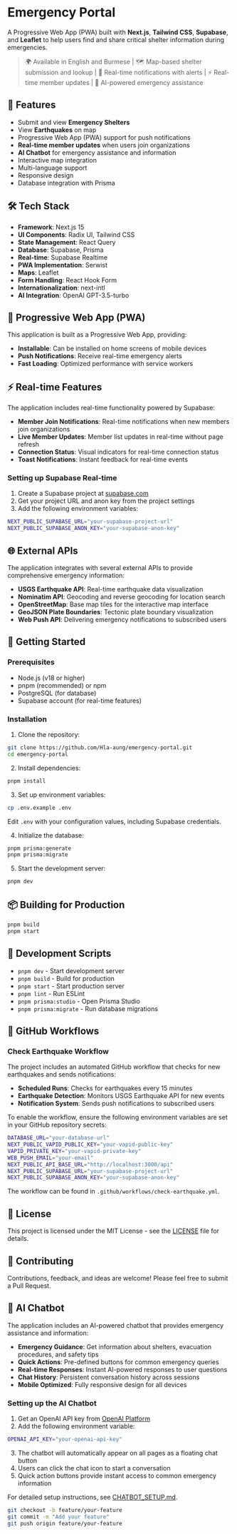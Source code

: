 # Emergency Portal

A Progressive Web App (PWA) built with **Next.js**, **Tailwind CSS**, **Supabase**, and **Leaflet** to help users find and share critical shelter information during emergencies.

> 🌍 Available in English and Burmese | 🗺️ Map-based shelter submission and lookup | 🔔 Real-time notifications with alerts | ⚡ Real-time member updates | 🤖 AI-powered emergency assistance

## 🚀 Features

- Submit and view **Emergency Shelters**
- View **Earthquakes** on map
- Progressive Web App (PWA) support for push notifications
- **Real-time member updates** when users join organizations
- **AI Chatbot** for emergency assistance and information
- Interactive map integration
- Multi-language support
- Responsive design
- Database integration with Prisma

## 🛠️ Tech Stack

- **Framework**: Next.js 15
- **UI Components**: Radix UI, Tailwind CSS
- **State Management**: React Query
- **Database**: Supabase, Prisma
- **Real-time**: Supabase Realtime
- **PWA Implementation**: Serwist
- **Maps**: Leaflet
- **Form Handling**: React Hook Form
- **Internationalization**: next-intl
- **AI Integration**: OpenAI GPT-3.5-turbo

## 📱 Progressive Web App (PWA)

This application is built as a Progressive Web App, providing:

- **Installable**: Can be installed on home screens of mobile devices
- **Push Notifications**: Receive real-time emergency alerts
- **Fast Loading**: Optimized performance with service workers

## ⚡ Real-time Features

The application includes real-time functionality powered by Supabase:

- **Member Join Notifications**: Real-time notifications when new members join organizations
- **Live Member Updates**: Member list updates in real-time without page refresh
- **Connection Status**: Visual indicators for real-time connection status
- **Toast Notifications**: Instant feedback for real-time events

### Setting up Supabase Real-time

1. Create a Supabase project at [supabase.com](https://supabase.com)
2. Get your project URL and anon key from the project settings
3. Add the following environment variables:

```bash
NEXT_PUBLIC_SUPABASE_URL="your-supabase-project-url"
NEXT_PUBLIC_SUPABASE_ANON_KEY="your-supabase-anon-key"
```

## 🌐 External APIs

The application integrates with several external APIs to provide comprehensive emergency information:

- **USGS Earthquake API**: Real-time earthquake data visualization
- **Nominatim API**: Geocoding and reverse geocoding for location search
- **OpenStreetMap**: Base map tiles for the interactive map interface
- **GeoJSON Plate Boundaries**: Tectonic plate boundary visualization
- **Web Push API**: Delivering emergency notifications to subscribed users

## 🚀 Getting Started

### Prerequisites

- Node.js (v18 or higher)
- pnpm (recommended) or npm
- PostgreSQL (for database)
- Supabase account (for real-time features)

### Installation

1. Clone the repository:

```bash
git clone https://github.com/Hla-aung/emergency-portal.git
cd emergency-portal
```

2. Install dependencies:

```bash
pnpm install
```

3. Set up environment variables:

```bash
cp .env.example .env
```

Edit `.env` with your configuration values, including Supabase credentials.

4. Initialize the database:

```bash
pnpm prisma:generate
pnpm prisma:migrate
```

5. Start the development server:

```bash
pnpm dev
```

## 📦 Building for Production

```bash
pnpm build
pnpm start
```

## 🔧 Development Scripts

- `pnpm dev` - Start development server
- `pnpm build` - Build for production
- `pnpm start` - Start production server
- `pnpm lint` - Run ESLint
- `pnpm prisma:studio` - Open Prisma Studio
- `pnpm prisma:migrate` - Run database migrations

## 🔄 GitHub Workflows

### Check Earthquake Workflow

The project includes an automated GitHub workflow that checks for new earthquakes and sends notifications:

- **Scheduled Runs**: Checks for earthquakes every 15 minutes
- **Earthquake Detection**: Monitors USGS Earthquake API for new events
- **Notification System**: Sends push notifications to subscribed users

To enable the workflow, ensure the following environment variables are set in your GitHub repository secrets:

```bash
DATABASE_URL="your-database-url"
NEXT_PUBLIC_VAPID_PUBLIC_KEY="your-vapid-public-key"
VAPID_PRIVATE_KEY="your-vapid-private-key"
WEB_PUSH_EMAIL="your-email"
NEXT_PUBLIC_API_BASE_URL="http://localhost:3000/api"
NEXT_PUBLIC_SUPABASE_URL="your-supabase-project-url"
NEXT_PUBLIC_SUPABASE_ANON_KEY="your-supabase-anon-key"
```

The workflow can be found in `.github/workflows/check-earthquake.yml`.

## 📝 License

This project is licensed under the MIT License - see the [LICENSE](LICENSE) file for details.

## 🤝 Contributing

Contributions, feedback, and ideas are welcome! Please feel free to submit a Pull Request.

## 🤖 AI Chatbot

The application includes an AI-powered chatbot that provides emergency assistance and information:

- **Emergency Guidance**: Get information about shelters, evacuation procedures, and safety tips
- **Quick Actions**: Pre-defined buttons for common emergency queries
- **Real-time Responses**: Instant AI-powered responses to user questions
- **Chat History**: Persistent conversation history across sessions
- **Mobile Optimized**: Fully responsive design for all devices

### Setting up the AI Chatbot

1. Get an OpenAI API key from [OpenAI Platform](https://platform.openai.com/)
2. Add the following environment variable:

```bash
OPENAI_API_KEY="your-openai-api-key"
```

3. The chatbot will automatically appear on all pages as a floating chat button
4. Users can click the chat icon to start a conversation
5. Quick action buttons provide instant access to common emergency information

For detailed setup instructions, see [CHATBOT_SETUP.md](CHATBOT_SETUP.md).

```bash
git checkout -b feature/your-feature
git commit -m "Add your feature"
git push origin feature/your-feature
```
